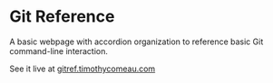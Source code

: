Git Reference
======

A basic webpage with accordion organization to reference basic Git command-line interaction.

See it live at [gitref.timothycomeau.com](http://gitref.timothycomeau.com)